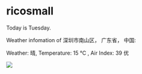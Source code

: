 # ricosmall

Today is Tuesday.

Weather infomation of 深圳市南山区， 广东省， 中国: 

Weather: 晴, Temperature: 15 ℃ , Air Index: 39 优

<img src="https://github-readme-stats.vercel.app/api?username=ricosmall&show_icons=true" />
